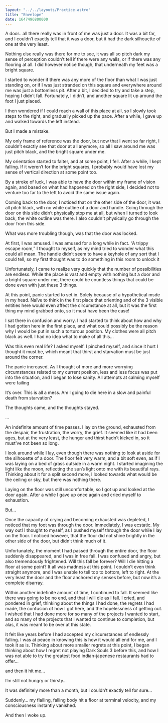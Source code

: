 ```yaml
---
layout: "../../layouts/Practice.astro"
title: "Envelope"
date: 1647496800000
---
```

A door.. all there really was in front of me was just a door. It was a bit far, and I couldn’t exactly tell that it was a door, but it had the dark silhouette of one at the very least.

Nothing else really was there for me to see, it was all so pitch dark my sense of perception couldn’t tell if there were any walls, or if there was any flooring at all. I did however notice though, that underneath my feet was a bright square.

I started to wonder if there was any more of the floor than what I was just standing on, or if I was just stranded on this square and everywhere around me was just a bottomless pit. After a bit, I decided to try and take a step, hoping I didn’t fall. Fortunately, I didn’t, and another square lit up around the foot I just placed.

I then wondered if I could reach a wall of this place at all, so I slowly took steps to the right, and gradually picked up the pace. After a while, I gave up and walked towards the left instead.

But I made a mistake.

My only frame of reference was the door, but now that I went so far right, I couldn’t exactly see that door at all anymore, so all I saw around me was just pitch black, and the bright square under me.

My orientation started to falter, and at some point, I fell. After a while, I kept falling. If it weren’t for the bright squares, I probably would have lost my sense of vertical direction at some point too.

By a stroke of luck, I was able to have the door within my frame of vision again, and based on what had happened on the right side, I decided not to venture too far to the left to avoid the same issue again.

Coming back to the door, I noticed that on the other side of the door, it was all pitch black, with no white outline of a door and handle. Going through the door on this side didn’t physically stop me at all, but when I turned to look back, the white outline was there. I also couldn't physically go through the door from this side.

What was more troubling though, was that the door was locked.

At first, I was amused. I was amused for a long while in fact. “A trippy escape room,” I thought to myself, as my mind tried to wonder what this could all mean. The handle didn’t seem to have a keyhole of any sort that I could tell, so my first thought was to do something in this room to unlock it

Unfortunately, I came to realize very quickly that the number of possibilities are endless. While the place is vast and empty with nothing but a door and a bright square under me, there could be countless things that could be done even with just these 3 things.

At this point, panic started to set in. Solely because of a hypothetical msde in my head. Naïve to think in the first place that orienting and of the 3 visible entities here would even affect the circumstance at all, but it was the first thing my mind grabbed onto, so it must have been the case!

I sat there in confusion and worry. I had started to think about how and why I had gotten here in the first place, and what could possibly be the reason why I would be put in such a torturous position. My clothes were all pitch black as well. I had no idea what to make of all this…

Was this even real life? I asked myself. I pinched myself, and since it hurt I thought it must be, which meant that thirst and starvation must be just around the corner.

The panic increased. As I thought of more and more worrying circumstances related to my current position, less and less focus was put into the situation, and I began to lose sanity. All attempts at calming myself were failing

It’s over. This is all a mess. Am I going to die here in a slow and painful death from starvation?

The thoughts came, and the thoughts stayed.

…

An indefinite amount of time passes. I lay on the ground, exhausted from the despair, the frustration, the worry, the grief. It seemed like it had been ages, but at the very least, the hunger and thirst hadn’t kicked in, so it must’ve not been so long.

I look around while I lay, even though there was nothing to look at aside for the silhouette of a door. The floor felt very warm, and a bit soft even, as if I was laying on a bed of grass outside in a warm night. I started imagining the light like the moon, reflecting the sun’s light onto me with its beautiful rays. Thinking about it for a split second more, I looked towards what would be the ceiling or sky, but there was nothing there.

Laying on the floor was still uncomfortable, so I got up and looked at the door again. After a while I gave up once again and cried myself to exhaustion.

But…

Once the capacity of crying and becoming exhausted was depleted, I noticed that my foot was through the door. Immediately, I was ecstatic. My way out! I thought to myself, as I pushed myself through the door while I lay on the floor. I noticed however, that the floor did not shine brightly in the other side of the door, but didn’t think much of it.

Unfortunately, the moment I had passed through the entire door, the floor suddenly disappeared, and I was in free fall. I was confused and angry, but also tremendously frightened. Will this fall be forever? Will I die hitting a floor at some point? It all was madness at this point. I couldn’t even think straight anymore, and I was unable to tell top to bottom, left to right. At the very least the door and the floor anchored my senses before, but now it’s a complete disarray.

Within another indefinite amount of time, I continued to fall. It seemed like there was going to be no end, and that I will die as I fall. I cried, and pondered in grief, thinking about the things I had done, the regrets I had made, the confusion of how I got here, and the hopelessness of getting out. I wished that I had done more for so many of the projects I wanted to start, and so many of the projects that I wanted to continue to completion, but alas, it was meant to be over at this state.

It felt like years before I had accepted my circumstances of endlessly falling. I was at peace in knowing this is how it would all end for me, and I took it as is. Thinking about more smaller regrets at this point, I began thinking about how I regret not playing Dark Souls 3 before this, and how I was not able to try the greatest food indian-japenese restaurants had to offer…

and then it hit me…

I’m still not hungry or thirsty…

It was definitely more than a month, but I couldn’t exactly tell for sure…

Suddenly… my flailing, falling body hit a floor at terminal velocity, and my consciousness instantly vanished.

And then I woke up.